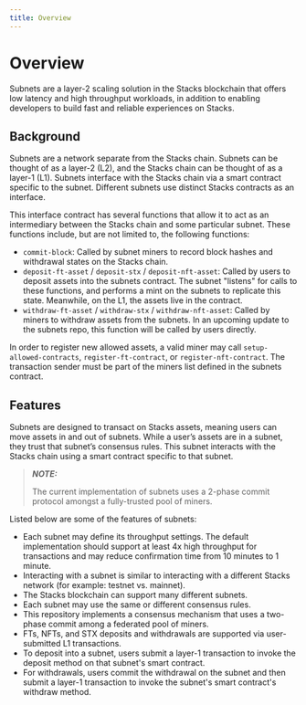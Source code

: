 ```yaml
---
title: Overview
---
```

# Overview

Subnets are a layer-2 scaling solution in the Stacks blockchain that offers low latency and high throughput workloads, in addition to enabling developers to build fast and reliable experiences on Stacks.

## Background

Subnets are a network separate from the Stacks chain. Subnets can be thought of as a layer-2 (L2), and the Stacks chain can be thought of as a layer-1 (L1). Subnets interface with the Stacks chain via a smart contract specific to the subnet. Different subnets use distinct Stacks contracts as an interface. 

This interface contract has several functions that allow it to act as an intermediary between the Stacks chain and some particular subnet. These functions include, but are not limited to, the following functions:

- `commit-block`: Called by subnet miners to record block hashes and withdrawal states on the Stacks chain.
- `deposit-ft-asset` / `deposit-stx` / `deposit-nft-asset`: Called by users to deposit assets into the subnets 
  contract. The subnet "listens" for calls to these functions, and performs a mint on the subnets to 
  replicate this state. Meanwhile, on the L1, the assets live in the contract.
- `withdraw-ft-asset` / `withdraw-stx` / `withdraw-nft-asset`: Called by miners to withdraw assets from the subnets. 
  In an upcoming update to the subnets repo, this function will be called by users directly. 

In order to register new allowed assets, a valid miner may call `setup-allowed-contracts`, `register-ft-contract`, or `register-nft-contract`. 
The transaction sender must be part of the miners list defined in the subnets contract.

## Features

Subnets are designed to transact on Stacks assets, meaning users can move assets in and out of subnets. While a user’s assets are in a subnet, they trust that subnet’s consensus rules. This subnet interacts with the Stacks chain using a smart contract specific to that subnet.

> **_NOTE:_**
> 
> The current implementation of subnets uses a 2-phase commit protocol amongst a fully-trusted pool of miners.

Listed below are some of the features of subnets:

- Each subnet may define its throughput settings. The default implementation should support at least 4x high throughput for transactions and may reduce confirmation time from 10 minutes to 1 minute.
- Interacting with a subnet is similar to interacting with a different Stacks network (for example: testnet vs. mainnet).
- The Stacks blockchain can support many different subnets.
- Each subnet may use the same or different consensus rules.
- This repository implements a consensus mechanism that uses a two-phase commit among a federated pool of miners.
- FTs, NFTs, and STX deposits and withdrawals are supported via user-submitted L1 transactions.
- To deposit into a subnet, users submit a layer-1 transaction to invoke the deposit method on that subnet's smart contract.
- For withdrawals, users commit the withdrawal on the subnet and then submit a layer-1 transaction to invoke the subnet's smart contract's withdraw method.